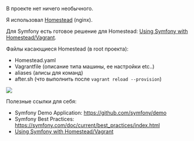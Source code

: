 В проекте нет ничего необычного.

Я использовал [Homestead](https://laravel.com/docs/5.7/homestead) (nginx).

Для Symfony есть готовое решение для Homestead: [Using Symfony with Homestead/Vagrant](https://symfony.com/doc/current/setup/homestead.html).

Файлы касающиеся Homestead (в root проекта):
- Homestead.yaml
- Vagrantfile (описание типа машины, ее настройки etc..)
- aliases (алисы для команд)
- after.sh (что выполнить после `vagrant reload --provision`)

![](https://i.imgur.com/LLe28Rd.png)

Полезные ссылки для себя:

- Symfony Demo Application: https://github.com/symfony/demo
- Symfony Best Practices: https://symfony.com/doc/current/best_practices/index.html
- [Using Symfony with Homestead/Vagrant](https://symfony.com/doc/current/setup/homestead.html)
